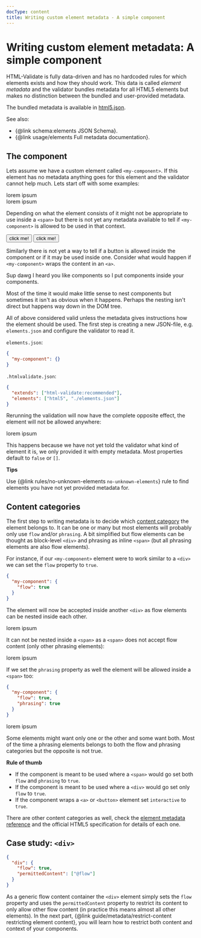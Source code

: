 ```yaml
---
docType: content
title: Writing custom element metadata - A simple component
---
```


# Writing custom element metadata: A simple component

HTML-Validate is fully data-driven and has no hardcoded rules for which elements exists and how they should work.
This data is called _element metadata_ and the validator bundles metadata for all HTML5 elements but makes no distinction between the bundled and user-provided metadata.

The bundled metadata is available in [html5.json](https://gitlab.com/html-validate/html-validate/blob/master/elements/html5.json).

See also:

- {@link schema:elements JSON Schema}.
- {@link usage/elements Full metadata documentation}.

## The component

Lets assume we have a custom element called `<my-component>`.
If this element has no metadata anything goes for this element and the validator cannot help much.
Lets start off with some examples:

<validate name="no-metadata-1" results="true">
  <!-- this is probably legal? -->
  <div>
    <my-component>lorem ipsum</my-component>
  </div>

  <!-- but should it work inside a span? -->
  <span>
    <my-component>lorem ipsum</my-component>
  </span>
</validate>

Depending on what the element consists of it might not be appropriate to use inside a `<span>` but there is not yet any metadata available to tell if `<my-component>` is allowed to be used in that context.

<validate name="no-metadata-2" results="true">
  <!-- can it contain an interactive button? who knows? -->
  <my-component>
    <button type="button">click me!</button>
  </my-component>

  <!-- or is it allowed inside a button? -->
  <button type="button">
    <my-component>click me!</my-component>
  </button>
</validate>

Similarly there is not yet a way to tell if a button is allowed inside the component or if it may be used inside one.
Consider what would happen if `<my-component>` wraps the content in an `<a>`.

<validate name="no-metadata-3" results="true">
  <!-- lets nest the component for fun and profit! -->
  <my-component>
    <my-component>
      <my-component>
        Sup dawg I heard you like components so I put components inside your components.
      </my-component>
    </my-component>
  </my-component>
</validate>

Most of the time it would make little sense to nest components but sometimes it isn't as obvious when it happens.
Perhaps the nesting isn't direct but happens way down in the DOM tree.

All of above considered valid unless the metadata gives instructions how the element should be used.
The first step is creating a new JSON-file, e.g. `elements.json` and configure the validator to read it.

`elements.json`:

```json
{
  "my-component": {}
}
```

`.htmlvalidate.json`:

```json
{
  "extends": ["html-validate:recommended"],
  "elements": ["html5", "./elements.json"]
}
```

Rerunning the validation will now have the complete opposite effect, the element will not be allowed anywhere:

<validate name="basic-metadata" elements="simple-component-basic.json">
  <div>
    <my-component>lorem ipsum</my-component>
  </div>
</validate>

This happens because we have not yet told the validator what kind of element it is, we only provided it with empty metadata.
Most properties default to `false` or `[]`.

<div class="alert alert-info">
	<i class="fa-solid fa-info-circle" aria-hidden="true"></i>
	<strong>Tips</strong>
	<p>Use {@link rules/no-unknown-elements <code>no-unknown-elements</code>} rule to find elements you have not yet provided metadata for.</p>
</div>

## Content categories

The first step to writing metadata is to decide which [content category][mdn-content-category] the element belongs to.
It can be one or many but most elements will probably only use `flow` and/or `phrasing`.
A bit simplified but flow elements can be thought as block-level `<div>` and phrasing as inline `<span>` (but all phrasing elements are also flow elements).

[mdn-content-category]: https://developer.mozilla.org/en-US/docs/Web/Guide/HTML/Content_categories

For instance, if our `<my-component>` element were to work similar to a `<div>` we can set the `flow` property to `true`.

```json
{
  "my-component": {
    "flow": true
  }
}
```

The element will now be accepted inside another `<div>` as flow elements can be nested inside each other.

<validate name="flow-metadata-1" elements="simple-component-flow.json" results="true">
  <div>
    <my-component>lorem ipsum</my-component>
  </div>
</validate>

It can not be nested inside a `<span>` as a `<span>` does not accept flow content (only other phrasing elements):

<validate name="flow--metadata-2" elements="simple-component-flow.json" results="true">
  <span>
    <my-component>lorem ipsum</my-component>
  </span>
</validate>

If we set the `phrasing` property as well the element will be allowed inside a `<span>` too:

```json
{
  "my-component": {
    "flow": true,
    "phrasing": true
  }
}
```

<validate name="phrasing-metadata" elements="simple-component-phrasing.json" results="true">
  <span>
    <my-component>lorem ipsum</my-component>
  </span>
</validate>

Some elements might want only one or the other and some want both.
Most of the time a phrasing elements belongs to both the flow and phrasing categories but the opposite is not true.

<div class="alert alert-info">
	<i class="fa-solid fa-info-circle" aria-hidden="true"></i>
	<strong>Rule of thumb</strong>
	<ul>
		<li>If the component is meant to be used where a <code>&lt;span&gt;</code> would go set both <code>flow</code> and <code>phrasing</code> to <code>true</code>.</li>
		<li>If the component is meant to be used where a <code>&lt;div&gt;</code> would go set only <code>flow</code> to <code>true</code>.</li>
		<li>If the component wraps a <code>&lt;a&gt;</code> or <code>&lt;button&gt;</code> element set <code>interactive</code> to <code>true</code>.</li>
	</ul>
</div>

There are other content categories as well, check the [element metadata reference](/usage/elements.html) and the official HTML5 specification for details of each one.

## Case study: `<div>`

```json
{
  "div": {
    "flow": true,
    "permittedContent": ["@flow"]
  }
}
```

As a generic flow content container the `<div>` element simply sets the `flow` property and uses the `permittedContent` property to restrict its content to only allow other flow content (in practice this means almost all other elements).
In the next part, {@link guide/metadata/restrict-content restricting element content}, you will learn how to restrict both content and context of your components.
